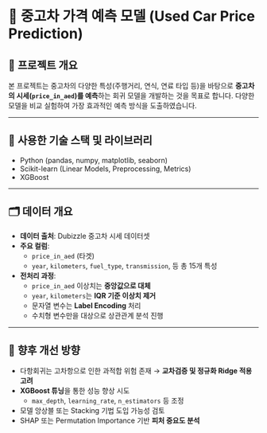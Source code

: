# 🚗 중고차 가격 예측 모델 (Used Car Price Prediction)

## 📌 프로젝트 개요
본 프로젝트는 중고차의 다양한 특성(주행거리, 연식, 연료 타입 등)을 바탕으로 **중고차의 시세(`price_in_aed`)를 예측**하는 회귀 모델을 개발하는 것을 목표로 합니다. 다양한 모델을 비교 실험하여 가장 효과적인 예측 방식을 도출하였습니다.

---

## 🧰 사용한 기술 스택 및 라이브러리

- Python (pandas, numpy, matplotlib, seaborn)
- Scikit-learn (Linear Models, Preprocessing, Metrics)
- XGBoost

---

## 🗂️ 데이터 개요

- **데이터 출처**: Dubizzle 중고차 시세 데이터셋
- **주요 컬럼**:
  - `price_in_aed` (타겟)
  - `year`, `kilometers`, `fuel_type`, `transmission`, 등 총 15개 특성
- **전처리 과정**:
  - `price_in_aed` 이상치는 **중앙값으로 대체**
  - `year`, `kilometers`는 **IQR 기준 이상치 제거**
  - 문자열 변수는 **Label Encoding** 처리
  - 수치형 변수만을 대상으로 상관관계 분석 진행

---

## 🔧 향후 개선 방향

- 다항회귀는 고차항으로 인한 과적합 위험 존재 → **교차검증 및 정규화 Ridge 적용 고려**
- **XGBoost 튜닝**을 통한 성능 향상 시도
  - `max_depth`, `learning_rate`, `n_estimators` 등 조정
- 모델 앙상블 또는 Stacking 기법 도입 가능성 검토
- SHAP 또는 Permutation Importance 기반 **피처 중요도 분석**


